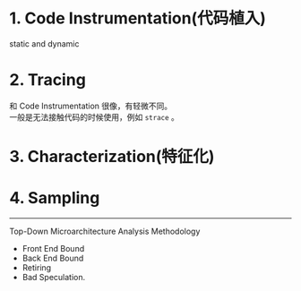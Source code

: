 # 1. Code Instrumentation(代码植入)

static and dynamic

# 2. Tracing

和 Code Instrumentation 很像，有轻微不同。  
一般是无法接触代码的时候使用，例如 `strace` 。
 
# 3. Characterization(特征化)
 
# 4. Sampling





--------------


Top-Down Microarchitecture Analysis Methodology

- Front End Bound
- Back End Bound
- Retiring
- Bad Speculation. 